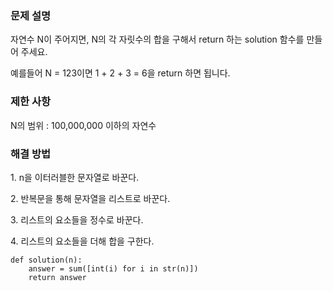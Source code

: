 ### 문제 설명

자연수 N이 주어지면, N의 각 자릿수의 합을 구해서 return 하는 solution 함수를 만들어 주세요.

예를들어 N = 123이면 1 + 2 + 3 = 6을 return 하면 됩니다.

### 제한 사항

N의 범위 : 100,000,000 이하의 자연수

### 해결 방법

1\. n을 이터러블한 문자열로 바꾼다.

2\. 반복문을 통해 문자열을 리스트로 바꾼다.

3\. 리스트의 요소들을 정수로 바꾼다.

4\. 리스트의 요소들을 더해 합을 구한다.

```
def solution(n):
    answer = sum([int(i) for i in str(n)])
    return answer
```
